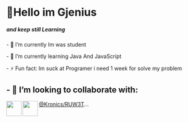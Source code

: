 <h1 align="left">👏Hello im Gjenius</h1>
<h5 align="left" weight="20px">and keep still Learning</h5>
<p>- 🔭 I’m currently Im was student </p>
<p>- 🌱 I’m currently learning Java And JavaScript</p>
<p>- ⚡ Fun fact: Im suck at Programer i need 1 week for solve my problem</p>
<p><h2 weight="40px">- 👯 I’m looking to collaborate with:</h2>
<img align="left" href="" src="https://avatars.githubusercontent.com/u/76912443?v=4" height="40px" width="40px">
<img align="left" href="" src="https://avatars.githubusercontent.com/u/76912443?v=4" height="40px" width="40px">
</p>
<p><a href="https://github.com/RUW3T">@Kronics/RUW3T</a>...</p>





